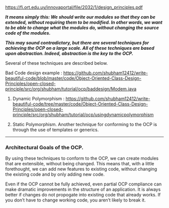 https://fi.ort.edu.uy/innovaportal/file/2032/1/design_principles.pdf

***It means simply this: We should write our modules so that they can be extended, without requiring them to be modified. In other words, we want to be able to change what the modules do, without changing the source code of the modules.***

***This may sound contradictory, but there are several techniques for achieving the OCP on a large scale. All of these techniques are based upon abstraction. Indeed, abstraction is the key to the OCP.*** 

Several of these techniques are described below.

Bad Code design example :
https://github.com/shubham12412/write-beautiful-code/blob/master/code/Object-Oriented-Class-Design-Principles/open-closed-principle/src/org/shubham/tutorial/ocp/baddesign/Modem.java


1) Dynamic Polymorphism : 
https://github.com/shubham12412/write-beautiful-code/tree/master/code/Object-Oriented-Class-Design-Principles/open-closed-principle/src/org/shubham/tutorial/ocp/usingdynamicpolymorphism


2) Static Polymorphism. Another technique for conforming to the OCP is through the use of templates or generics. 

---------------------------------------------------------------------------------------------------------------

### Architectural Goals of the OCP. 
By using these techniques to conform to the OCP, we can create modules that are extensible, without being changed. 
This means that, with a little forethought, we can add new features to existing code, without changing the existing code 
and by only adding new code. 


Even if the OCP cannot be fully achieved, even partial OCP compliance can make dramatic improvements in the structure of an application. It is always better if changes do not propogate into existing code that already works. If you don’t have to
change working code, you aren’t likely to break it.







